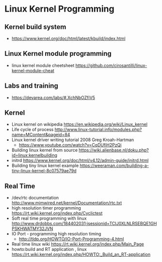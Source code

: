 
# Linux Kernel Programming

## Kernel build system
* <https://www.kernel.org/doc/html/latest/kbuild/index.html>

## Linux Kernel module programming
* linux kernel module cheetsheet <https://github.com/cirosantilli/linux-kernel-module-cheat>

## Labs and training
* <https://devarea.com/labs/#.XchNbOZfiV5>

## Kernel

* Linux kernel on wikipedia     <https://en.wikipedia.org/wiki/Linux_kernel>
* Life cycle of process     <http://www.linux-tutorial.info/modules.php?name=MContent&pageid=84>
* Linux kernel driver writing tutorial  2008 Greg Kroah-Hartman
  * <https://www.youtube.com/watch?v=CqDUfiH2PzQi>
* Building linux kernel from source <https://wiki.alienbase.nl/doku.php?id=linux:kernelbuilding>
* initrd        <https://www.kernel.org/doc/html/v4.12/admin-guide/initrd.html>
* Building tiny linux kernel example <https://weeraman.com/building-a-tiny-linux-kernel-8c07579ae79d>


## Real Time
* /dev/rtc documentation    <http://www.mjmwired.net/kernel/Documentation/rtc.txt>
* high resolution timer programming <https://rt.wiki.kernel.org/index.php/Cyclictest>
* Soft real time programming with linux         <http://www.drdobbs.com/184402031;jsessionid=TCIJ0XLNLRSEBQE1GHPSKHWATMY32JVN>
* IO Port - programming high resolution timing
  * <http://tldp.org/HOWTO/IO-Port-Programming-4.html>
* Real time linux wiki      <https://rt.wiki.kernel.org/index.php/Main_Page>
* howto:build and RT application , linux <https://rt.wiki.kernel.org/index.php/HOWTO:_Build_an_RT-application>
 
